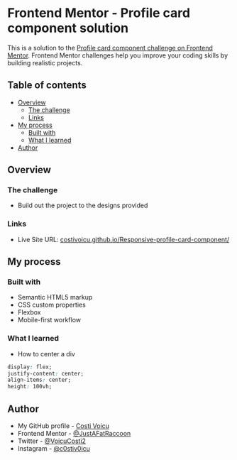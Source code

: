 # Frontend Mentor - Profile card component solution

This is a solution to the [Profile card component challenge on Frontend Mentor](https://www.frontendmentor.io/challenges/profile-card-component-cfArpWshJ). Frontend Mentor challenges help you improve your coding skills by building realistic projects. 

## Table of contents

- [Overview](#overview)
  - [The challenge](#the-challenge)
  - [Links](#links)
- [My process](#my-process)
  - [Built with](#built-with)
  - [What I learned](#what-i-learned)
- [Author](#author)

## Overview

### The challenge

- Build out the project to the designs provided

### Links

- Live Site URL: [costivoicu.github.io/Responsive-profile-card-component/](https://costivoicu.github.io/Responsive-profile-card-component/)

## My process

### Built with

- Semantic HTML5 markup
- CSS custom properties
- Flexbox
- Mobile-first workflow

### What I learned

- How to center a div

```css
display: flex;
justify-content: center;
align-items: center;
height: 100vh;
```

## Author

- My GitHub profile - [Costi Voicu](https://github.com/CostiVoicu)
- Frontend Mentor - [@JustAFatRaccoon](https://www.frontendmentor.io/profile/JustAFatRaccoon)
- Twitter - [@VoicuCosti2](https://twitter.com/VoicuCosti2)
- Instagram - [@c0stiv0icu](https://www.instagram.com/c0stiv0icu/)
